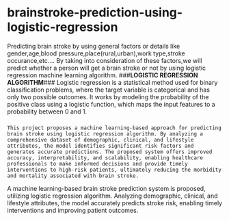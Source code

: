 # brainstroke-prediction-using-logistic-regression
 Predicting brain stroke by using general factors or details like gender,age,blood pressure,place(rural,urban),work type,stroke occurance,etc....
By taking into consideration of these factors,we will predict whether a person will get a brain stroke or not  by using logistic regression  machine learning algorithm.
###**LOGISTIC REGRESSION ALGORITHM**###
   Logistic regression is a statistical method used for binary classification problems, where the target variable is categorical and has only two possible outcomes. It works by modeling the probability of the positive class using a logistic function, which maps the input features to a probability between 0 and 1.
  
###
    This project proposes a machine learning-based approach for predicting brain stroke using logistic regression algorithm. By analyzing a comprehensive dataset of demographic, clinical, and lifestyle attributes, the model identifies significant risk factors and generates accurate predictions. The proposed system offers improved accuracy, interpretability, and scalability, enabling healthcare professionals to make informed decisions and provide timely interventions to high-risk patients, ultimately reducing the morbidity and mortality associated with brain stroke.
   A machine learning-based brain stroke prediction system is proposed, utilizing logistic regression algorithm. Analyzing demographic, clinical, and lifestyle attributes, the model accurately predicts stroke risk, enabling timely interventions and improving patient outcomes.
###

